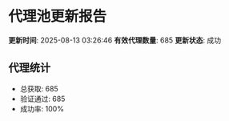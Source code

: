 # 代理池更新报告

**更新时间**: 2025-08-13 03:26:46
**有效代理数量**: 685
**更新状态**:  成功

## 代理统计
- 总获取: 685
- 验证通过: 685
- 成功率: 100%
